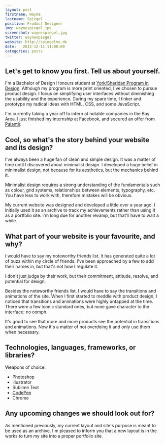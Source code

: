 ```yaml
---
layout: post
firstname: Wayne
lastname: Spiegel
position: Product Designer
img: waynespiegel.jpg
screenshot: waynespiegel.jpg
twitter: waynespiegel
website: http://spiegelma.de
date:   2013-12-11 11:00:00
categories: posts
---
```


## Let's get to know you first. Tell us about yourself.
I'm a Bachelor of Design Honours student at [York/Sheridan Program in Design](http://design.yorku.ca/). Although my program is more print oriented, I've chosen to pursue product design. I focus on simplifying user interfaces without diminishing the usability and the experience. During my spare time, I tinker and prototype my radical ideas with HTML, CSS, and some JavaScript.

I'm currently taking a year off to intern at notable companies in the Bay Area. I just finished my internship at Facebook, and secured an offer from [Palantir](https://www.palantir.com/).

## Cool, so what's the story behind your website and its design?

I've always been a huge fan of clean and simple design. It was a matter of time until I discovered about minimalist design. I developed a huge belief in minimalist design, not because for its aesthetics, but the mechanics behind it.

Minimalist design requires a strong understanding of the fundamentals such as colour, grid systems, relationships between elements, typography, etc. You have less to work with, therefore mistakes will be obvious.

My current website was designed and developed a little over a year ago. I initially used it as an archive to track my achievements rather than using it as a portfolio site. I'm long due for another revamp, but that'll have to wait a while.

## What part of your website is your favourite, and why?

I would have to say my noteworthy friends list. It has generated quite a lot of buzz within my circle of friends. I've been approached by a few to add their names in, but that's not how I regulate it.

I don't just judge by their work, but their commitment, attitude, resolve, and potential for design.

Besides the noteworthy friends list, I would have to say the transitions and animations of the site. When I first started to meddle with product design, I noticed that transitions and animations were highly untapped at the time. There were a few iconic standard ones, but none gave character to the interface; no oomph.

It's good to see that more and more products see the potential in transitions and animations. Now it's a matter of not overdoing it and only use them when necessary.

## Technologies, languages, frameworks, or libraries?

Weapons of choice:

  - Photoshop
  - Illustrator
  - Sublime Text
  - [CodePen](http://codepen.io/waynespiegel/)
  - Chrome

## Any upcoming changes we should look out for?

As mentioned previously, my current layout and site's purpose is meant to be used as an archive. I'm pleased to inform you that a new layout is in the works to turn my site into a proper portfolio site.